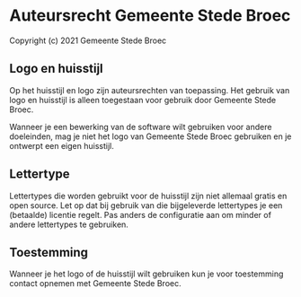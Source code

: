 # Auteursrecht Gemeente Stede Broec

Copyright (c) 2021 Gemeente Stede Broec

## Logo en huisstijl

Op het huisstijl en logo zijn auteursrechten van toepassing. Het gebruik van logo en huisstijl is alleen toegestaan voor gebruik door Gemeente Stede Broec.

Wanneer je een bewerking van de software wilt gebruiken voor andere doeleinden, mag je niet het logo van Gemeente Stede Broec gebruiken en je ontwerpt een eigen huisstijl.

## Lettertype

Lettertypes die worden gebruikt voor de huisstijl zijn niet allemaal gratis en open source. Let op dat bij gebruik van die bijgeleverde lettertypes je een (betaalde) licentie regelt. Pas anders de configuratie aan om minder of andere lettertypes te gebruiken.

## Toestemming

Wanneer je het logo of de huisstijl wilt gebruiken kun je voor toestemming contact opnemen met Gemeente Stede Broec.
